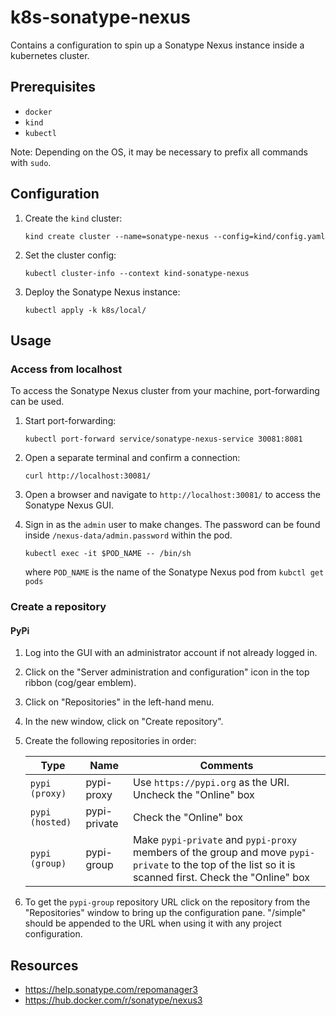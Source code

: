 # k8s-sonatype-nexus

Contains a configuration to spin up a Sonatype Nexus instance inside a kubernetes cluster.

## Prerequisites

* `docker`
* `kind`
* `kubectl`

Note: Depending on the OS, it may be necessary to prefix all commands with `sudo`.

## Configuration

1.  Create the `kind` cluster:
    ```shell
    kind create cluster --name=sonatype-nexus --config=kind/config.yaml
    ```
    
2.  Set the cluster config:
    ```shell
    kubectl cluster-info --context kind-sonatype-nexus
    ```

3.  Deploy the Sonatype Nexus instance:
    ```shell
    kubectl apply -k k8s/local/
    ```

## Usage

### Access from localhost

To access the Sonatype Nexus cluster from your machine, port-forwarding can be used.

1.  Start port-forwarding:
    ```shell
    kubectl port-forward service/sonatype-nexus-service 30081:8081 
    ```
    
2.  Open a separate terminal and confirm a connection:
    ```shell
    curl http://localhost:30081/
    ```
    
3.  Open a browser and navigate to `http://localhost:30081/` to access the Sonatype Nexus GUI.

4.  Sign in as the `admin` user to make changes.  The password can be found inside `/nexus-data/admin.password` within the pod.
    ```shell
    kubectl exec -it $POD_NAME -- /bin/sh
    ```
    where `POD_NAME` is the name of the Sonatype Nexus pod from `kubctl get pods`

### Create a repository

#### PyPi

1.  Log into the GUI with an administrator account if not already logged in.

2.  Click on the "Server administration and configuration" icon in the top ribbon (cog/gear emblem).

3.  Click on "Repositories" in the left-hand menu.

4.  In the new window, click on "Create repository".

5.  Create the following repositories in order:
    
    | Type | Name | Comments |
    | ---- | ---- | -------- |
    | `pypi (proxy)` | pypi-proxy | Use `https://pypi.org` as the URI.  Uncheck the "Online" box |
    | `pypi (hosted)` | pypi-private | Check the "Online" box |
    | `pypi (group)` | pypi-group | Make `pypi-private` and `pypi-proxy` members of the group and move `pypi-private` to the top of the list so it is scanned first.  Check the "Online" box |
    
6.  To get the `pypi-group` repository URL click on the repository from the "Repositories" window to bring up the configuration pane.
    "/simple" should be appended to the URL when using it with any project configuration.

## Resources

* https://help.sonatype.com/repomanager3
* https://hub.docker.com/r/sonatype/nexus3
